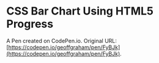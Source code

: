 # CSS Bar Chart Using HTML5 Progress

A Pen created on CodePen.io. Original URL: [https://codepen.io/geoffgraham/pen/FyBJk](https://codepen.io/geoffgraham/pen/FyBJk).


